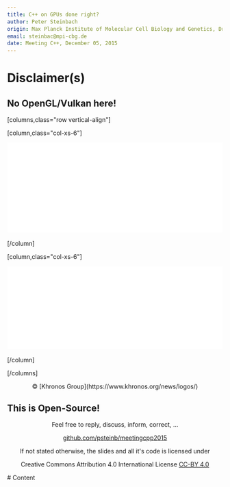 ```yaml
---
title: C++ on GPUs done right?
author: Peter Steinbach
origin: Max Planck Institute of Molecular Cell Biology and Genetics, Dresden
email: steinbac@mpi-cbg.de
date: Meeting C++, December 05, 2015
---
```


# Disclaimer(s)

## No OpenGL/Vulkan here!

[columns,class="row vertical-align"]

[column,class="col-xs-6"]

![](img/OpenGL_Nov14/OpenGL_White_500px_Nov14.png)

[/column]

[column,class="col-xs-6"]

![](img/Vulkan_Mar15/Vulkan_White_500px_Mar15.png)

[/column]

[/columns]

<center>
&copy; [Khronos Group](https://www.khronos.org/news/logos/)
</center>

## This is Open-Source!

<center>
Feel free to reply, discuss, inform, correct, ...   

[github.com/psteinb/meetingcpp2015](https://github.com/psteinb/meetingcpp2015)

</center>

<center>
If not stated otherwise, the slides and all it's code is licensed under

Creative Commons Attribution 4.0 International License [CC-BY 4.0](http://creativecommons.org/licenses/by/4.0/)
</center>
# Content


